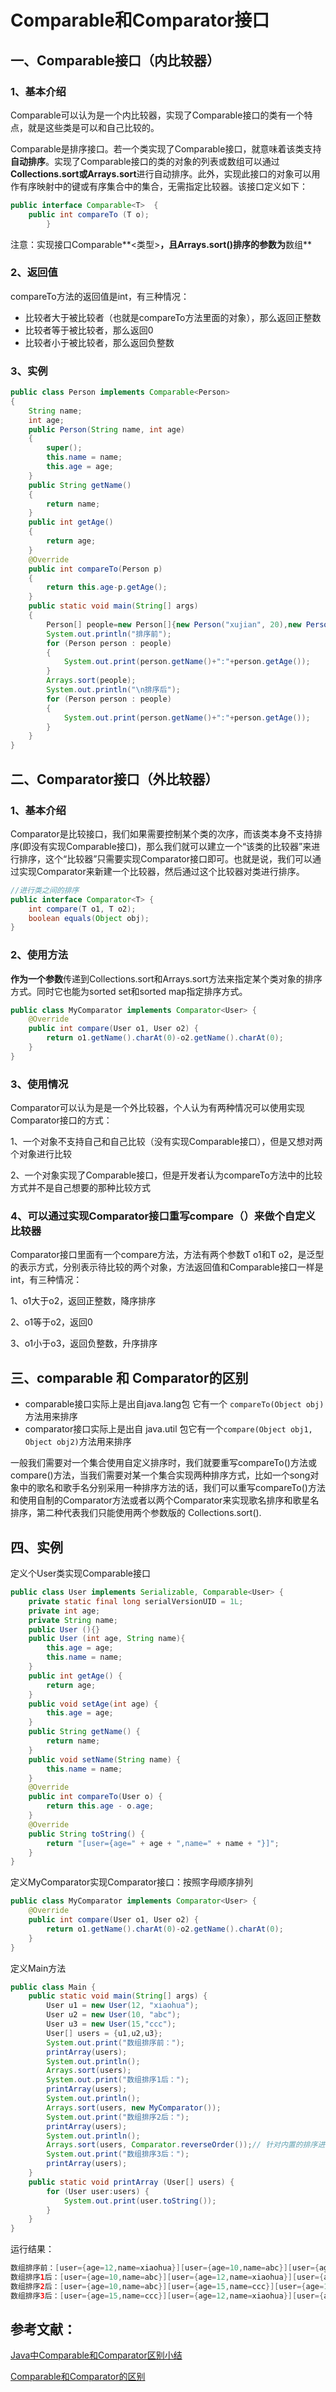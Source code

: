 # Comparable和Comparator接口

## 一、Comparable接口（内比较器）

### 1、基本介绍

  Comparable可以认为是一个内比较器，实现了Comparable接口的类有一个特点，就是这些类是可以和自己比较的。

 Comparable是排序接口。若一个类实现了Comparable接口，就意味着该类支持**自动排序**。实现了Comparable接口的类的对象的列表或数组可以通过**Collections.sort或Arrays.sort**进行自动排序。此外，实现此接口的对象可以用作有序映射中的键或有序集合中的集合，无需指定比较器。该接口定义如下：

```Java
public interface Comparable<T>  {  
	public int compareTo (T o); 
		}
```

注意：实现接口Comparable**<类型>**，且Arrays.sort()排序的参数为**数组**

### 2、返回值

compareTo方法的返回值是int，有三种情况：

- 比较者大于被比较者（也就是compareTo方法里面的对象），那么返回正整数	
- 比较者等于被比较者，那么返回0
- 比较者小于被比较者，那么返回负整数

### 3、实例

```Java
public class Person implements Comparable<Person>
{
    String name;
    int age;
    public Person(String name, int age)
    {
        super();
        this.name = name;
        this.age = age;
    }
    public String getName()
    {
        return name;
    }
    public int getAge()
    {
        return age;
    }
    @Override
    public int compareTo(Person p)
    {
        return this.age-p.getAge();
    }
    public static void main(String[] args)
    {
        Person[] people=new Person[]{new Person("xujian", 20),new Person("xiewei", 10)};
        System.out.println("排序前");
        for (Person person : people)
        {
            System.out.print(person.getName()+":"+person.getAge());
        }
        Arrays.sort(people);
        System.out.println("\n排序后");
        for (Person person : people)
        {
            System.out.print(person.getName()+":"+person.getAge());
        }
    }
}
```



## 二、Comparator接口（外比较器）

### 1、基本介绍

Comparator是比较接口，我们如果需要控制某个类的次序，而该类本身不支持排序(即没有实现Comparable接口)，那么我们就可以建立一个“该类的比较器”来进行排序，这个“比较器”只需要实现Comparator接口即可。也就是说，我们可以通过实现Comparator来新建一个比较器，然后通过这个比较器对类进行排序。

```java
//进行类之间的排序 
public interface Comparator<T> {  
    int compare(T o1, T o2);  
    boolean equals(Object obj); 
}
```

### 2、使用方法

**作为一个参数**传递到Collections.sort和Arrays.sort方法来指定某个类对象的排序方式。同时它也能为sorted set和sorted map指定排序方式。

```Java
public class MyComparator implements Comparator<User> {
    @Override
    public int compare(User o1, User o2) {
        return o1.getName().charAt(0)-o2.getName().charAt(0);
    }
}
```



### 3、使用情况

Comparator可以认为是是一个外比较器，个人认为有两种情况可以使用实现Comparator接口的方式：

 1、一个对象不支持自己和自己比较（没有实现Comparable接口），但是又想对两个对象进行比较

 2、一个对象实现了Comparable接口，但是开发者认为compareTo方法中的比较方式并不是自己想要的那种比较方式



### 4、可以通过实现Comparator接口重写compare（）来做个自定义比较器

Comparator接口里面有一个compare方法，方法有两个参数T o1和T o2，是泛型的表示方式，分别表示待比较的两个对象，方法返回值和Comparable接口一样是int，有三种情况：

 1、o1大于o2，返回正整数，降序排序

 2、o1等于o2，返回0

 3、o1小于o3，返回负整数，升序排序









## 三、comparable 和 Comparator的区别

- comparable接口实际上是出自java.lang包 它有一个 `compareTo(Object obj)`方法用来排序
- comparator接口实际上是出自 java.util 包它有一个`compare(Object obj1, Object obj2)`方法用来排序

一般我们需要对一个集合使用自定义排序时，我们就要重写compareTo()方法或compare()方法，当我们需要对某一个集合实现两种排序方式，比如一个song对象中的歌名和歌手名分别采用一种排序方法的话，我们可以重写compareTo()方法和使用自制的Comparator方法或者以两个Comparator来实现歌名排序和歌星名排序，第二种代表我们只能使用两个参数版的 Collections.sort().



## 四、实例

定义个User类实现Comparable接口

```Java
public class User implements Serializable, Comparable<User> {
    private static final long serialVersionUID = 1L;
    private int age;
    private String name;
    public User (){}
    public User (int age, String name){
        this.age = age;
        this.name = name;
    }
    public int getAge() {
        return age;
    }
    public void setAge(int age) {
        this.age = age;
    }
    public String getName() {
        return name;
    }
    public void setName(String name) {
        this.name = name;
    }
    @Override
    public int compareTo(User o) {
        return this.age - o.age;
    }
    @Override
    public String toString() {
        return "[user={age=" + age + ",name=" + name + "}]";
    }
}
```

定义MyComparator实现Comparator接口：按照字母顺序排列

```Java
public class MyComparator implements Comparator<User> {
    @Override
    public int compare(User o1, User o2) {
        return o1.getName().charAt(0)-o2.getName().charAt(0);
    }
}
```

定义Main方法

```Java
public class Main {
    public static void main(String[] args) {
        User u1 = new User(12, "xiaohua");
        User u2 = new User(10, "abc");
        User u3 = new User(15,"ccc");
        User[] users = {u1,u2,u3};
        System.out.print("数组排序前：");
        printArray(users);
        System.out.println();
        Arrays.sort(users);
        System.out.print("数组排序1后：");
        printArray(users);
        System.out.println();
        Arrays.sort(users, new MyComparator());
        System.out.print("数组排序2后：");
        printArray(users);
        System.out.println();
        Arrays.sort(users, Comparator.reverseOrder());// 针对内置的排序进行倒置
        System.out.print("数组排序3后：");
        printArray(users);
    }
    public static void printArray (User[] users) {
        for (User user:users) {
            System.out.print(user.toString());
        }
    }
}
```

运行结果：

```Java
数组排序前：[user={age=12,name=xiaohua}][user={age=10,name=abc}][user={age=15,name=ccc}]
数组排序1后：[user={age=10,name=abc}][user={age=12,name=xiaohua}][user={age=15,name=ccc}]
数组排序2后：[user={age=10,name=abc}][user={age=15,name=ccc}][user={age=12,name=xiaohua}]
数组排序3后：[user={age=15,name=ccc}][user={age=12,name=xiaohua}][user={age=10,name=abc}]
```





## 参考文献：

[Java中Comparable和Comparator区别小结](https://www.cnblogs.com/xujian2014/p/5215082.html)

[Comparable和Comparator的区别](https://www.cnblogs.com/szlbm/p/5504634.html)



